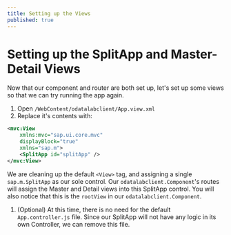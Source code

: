 ```yaml
---
title: Setting up the Views
published: true
---
```


# Setting up the SplitApp and Master-Detail Views

Now that our component and router are both set up, let's set up some views so that we can try running the app again.

1. Open `/WebContent/odatalabclient/App.view.xml`
1. Replace it's contents with:

```xml
<mvc:View
    xmlns:mvc="sap.ui.core.mvc"
    displayBlock="true"
    xmlns="sap.m">
    <SplitApp id="splitApp" />
</mvc:View>
```

We are cleaning up the default `<View>` tag, and assigning a single `sap.m.SplitApp` as our sole control. Our `odatalabclient.Component`'s routes will assign the Master and Detail views into this SplitApp control. You will also notice that this is the `rootView` in our `odatalabclient.Component`.

1. (Optional) At this time, there is no need for the default `App.controller.js` file. Since our SplitApp will not have any logic in its own Controller, we can remove this file.

